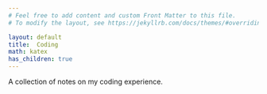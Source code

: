 ```yaml
---
# Feel free to add content and custom Front Matter to this file.
# To modify the layout, see https://jekyllrb.com/docs/themes/#overriding-theme-defaults

layout: default
title:  Coding
math: katex
has_children: true
---
```


A collection of notes on my coding experience.